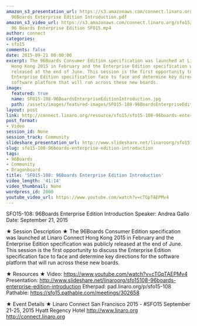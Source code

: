 ```yaml
---
amazon_s3_presentation_url: https://s3.amazonaws.com/connect.linaro.org/sfo15/Presentations/09-21-Monday/SFO15-108-
  96Boards Enterprise Edition Introduction.pdf
amazon_s3_video_url: https://s3.amazonaws.com/connect.linaro.org/sfo15/Videos/09-21-Monday/SFO15-108
  96 Boards Enterprise Edition SFO15.mp4
author: connect
categories:
- sfo15
comments: false
date: 2015-09-21 00:00:00
excerpt: The 96Boards Consumer Edition specification was launched at Linaro Connect
  Hong Kong 2015 in February and the Enterprise Edition specification was publicly
  released at the end of June. This session is the first opportunity to discuss the
  Enterprise Edition specification face to face and determine key directions for the
  software platform that will run across these new boards.
image:
  featured: true
  name: SFO15-108-96BoardsEnterpriseEditionIntroduction.jpg
  path: /assets/images/featured-images/SFO15-108-96BoardsEnterpriseEditionIntroduction.jpg
layout: post
link: http://connect.linaro.org/resource/sfo15/sfo15-108-96boards-enterprise-edition-introduction/
post_format:
- Video
session_id: None
session_track: Community
slideshare_presentation_url: http://www.slideshare.net/linaroorg/sfo15108-96boards-enterprise-edition-introduction
slug: sfo15-108-96boards-enterprise-edition-introduction
tags:
- 96Boards
- Community
- Dragonboard
title: 'SFO15-108: 96Boards Enterprise Edition Introduction'
video_length: '41:14'
video_thumbnail: None
wordpress_id: 2800
youtube_video_url: https://www.youtube.com/watch?v=cTGpTAEPMv4
---
```


SFO15-108: 96Boards Enterprise Edition Introduction
Speaker: Andrea Gallo
Date: September 21, 2015

★ Session Description ★
The 96Boards Consumer Edition specification was launched at Linaro Connect Hong Kong 2015 in February and the Enterprise Edition specification was publicly released at the end of June. This session is the first opportunity to discuss the Enterprise Edition specification face to face and determine key directions for the software platform that will run across these new boards.

★ Resources ★ 
Video: https://www.youtube.com/watch?v=cTGpTAEPMv4
Presentation:  http://www.slideshare.net/linaroorg/sfo15108-96boards-enterprise-edition-introduction
Etherpad: pad.linaro.org/p/sfo15-108
Pathable: https://sfo15.pathable.com/meetings/302658   


★ Event Details ★ 
Linaro Connect San Francisco 2015 - #SFO15 
September 21-25, 2015 
Hyatt Regency Hotel 
http://www.linaro.org
http://connect.linaro.org